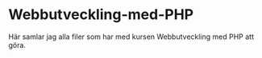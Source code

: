 Webbutveckling-med-PHP
======================

Här samlar jag alla filer som har med kursen Webbutveckling med PHP att göra.

